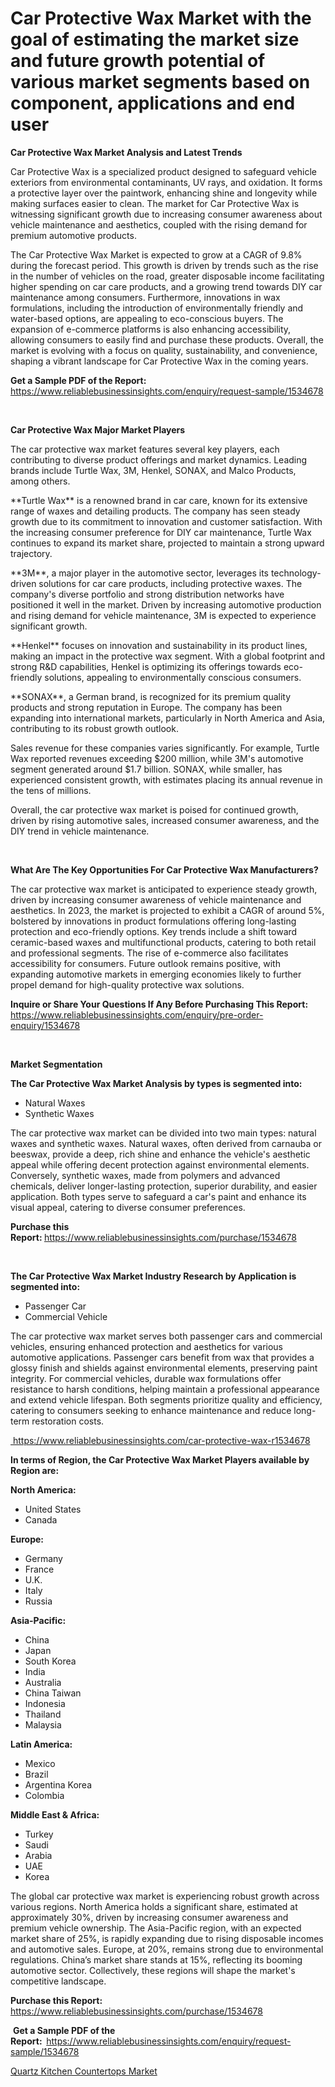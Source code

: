 <p><h1>Car Protective Wax Market with the goal of estimating the market size and future growth potential of various market segments based on component, applications and end user</h1></p><p><strong>Car Protective Wax Market Analysis and Latest Trends</strong></p>
<p><p>Car Protective Wax is a specialized product designed to safeguard vehicle exteriors from environmental contaminants, UV rays, and oxidation. It forms a protective layer over the paintwork, enhancing shine and longevity while making surfaces easier to clean. The market for Car Protective Wax is witnessing significant growth due to increasing consumer awareness about vehicle maintenance and aesthetics, coupled with the rising demand for premium automotive products.</p><p>The Car Protective Wax Market is expected to grow at a CAGR of 9.8% during the forecast period. This growth is driven by trends such as the rise in the number of vehicles on the road, greater disposable income facilitating higher spending on car care products, and a growing trend towards DIY car maintenance among consumers. Furthermore, innovations in wax formulations, including the introduction of environmentally friendly and water-based options, are appealing to eco-conscious buyers. The expansion of e-commerce platforms is also enhancing accessibility, allowing consumers to easily find and purchase these products. Overall, the market is evolving with a focus on quality, sustainability, and convenience, shaping a vibrant landscape for Car Protective Wax in the coming years.</p></p>
<p><strong>Get a Sample PDF of the Report:&nbsp;</strong> <a href="https://www.reliablebusinessinsights.com/enquiry/request-sample/1534678?utm_campaign=2226&utm_medium=2&utm_source=Github&utm_content=ia&utm_term=08022025&utm_id=car-protective-wax">https://www.reliablebusinessinsights.com/enquiry/request-sample/1534678</a></p>
<p>&nbsp;</p>
<p><strong>Car Protective Wax Major Market Players</strong></p>
<p><p>The car protective wax market features several key players, each contributing to diverse product offerings and market dynamics. Leading brands include Turtle Wax, 3M, Henkel, SONAX, and Malco Products, among others. </p><p>**Turtle Wax** is a renowned brand in car care, known for its extensive range of waxes and detailing products. The company has seen steady growth due to its commitment to innovation and customer satisfaction. With the increasing consumer preference for DIY car maintenance, Turtle Wax continues to expand its market share, projected to maintain a strong upward trajectory.</p><p>**3M**, a major player in the automotive sector, leverages its technology-driven solutions for car care products, including protective waxes. The company's diverse portfolio and strong distribution networks have positioned it well in the market. Driven by increasing automotive production and rising demand for vehicle maintenance, 3M is expected to experience significant growth.</p><p>**Henkel** focuses on innovation and sustainability in its product lines, making an impact in the protective wax segment. With a global footprint and strong R&D capabilities, Henkel is optimizing its offerings towards eco-friendly solutions, appealing to environmentally conscious consumers.</p><p>**SONAX**, a German brand, is recognized for its premium quality products and strong reputation in Europe. The company has been expanding into international markets, particularly in North America and Asia, contributing to its robust growth outlook.</p><p>Sales revenue for these companies varies significantly. For example, Turtle Wax reported revenues exceeding $200 million, while 3M's automotive segment generated around $1.7 billion. SONAX, while smaller, has experienced consistent growth, with estimates placing its annual revenue in the tens of millions.</p><p>Overall, the car protective wax market is poised for continued growth, driven by rising automotive sales, increased consumer awareness, and the DIY trend in vehicle maintenance.</p></p>
<p>&nbsp;</p>
<p><strong>What Are The Key Opportunities For Car Protective Wax Manufacturers?</strong></p>
<p><p>The car protective wax market is anticipated to experience steady growth, driven by increasing consumer awareness of vehicle maintenance and aesthetics. In 2023, the market is projected to exhibit a CAGR of around 5%, bolstered by innovations in product formulations offering long-lasting protection and eco-friendly options. Key trends include a shift toward ceramic-based waxes and multifunctional products, catering to both retail and professional segments. The rise of e-commerce also facilitates accessibility for consumers. Future outlook remains positive, with expanding automotive markets in emerging economies likely to further propel demand for high-quality protective wax solutions.</p></p>
<p><strong>Inquire or Share Your Questions If Any Before Purchasing This Report:</strong> <a href="https://www.reliablebusinessinsights.com/enquiry/pre-order-enquiry/1534678?utm_campaign=2226&utm_medium=2&utm_source=Github&utm_content=ia&utm_term=08022025&utm_id=car-protective-wax">https://www.reliablebusinessinsights.com/enquiry/pre-order-enquiry/1534678</a></p>
<p>&nbsp;</p>
<p><strong>Market Segmentation</strong></p>
<p><strong>The Car Protective Wax Market Analysis by types is segmented into:</strong></p>
<p><ul><li>Natural Waxes</li><li>Synthetic Waxes</li></ul></p>
<p><p>The car protective wax market can be divided into two main types: natural waxes and synthetic waxes. Natural waxes, often derived from carnauba or beeswax, provide a deep, rich shine and enhance the vehicle's aesthetic appeal while offering decent protection against environmental elements. Conversely, synthetic waxes, made from polymers and advanced chemicals, deliver longer-lasting protection, superior durability, and easier application. Both types serve to safeguard a car's paint and enhance its visual appeal, catering to diverse consumer preferences.</p></p>
<p><strong>Purchase this Report:&nbsp;</strong><a href="https://www.reliablebusinessinsights.com/purchase/1534678?utm_campaign=2226&utm_medium=2&utm_source=Github&utm_content=ia&utm_term=08022025&utm_id=car-protective-wax">https://www.reliablebusinessinsights.com/purchase/1534678</a></p>
<p>&nbsp;</p>
<p><strong>The Car Protective Wax Market Industry Research by Application is segmented into:</strong></p>
<p><ul><li>Passenger Car</li><li>Commercial Vehicle</li></ul></p>
<p><p>The car protective wax market serves both passenger cars and commercial vehicles, ensuring enhanced protection and aesthetics for various automotive applications. Passenger cars benefit from wax that provides a glossy finish and shields against environmental elements, preserving paint integrity. For commercial vehicles, durable wax formulations offer resistance to harsh conditions, helping maintain a professional appearance and extend vehicle lifespan. Both segments prioritize quality and efficiency, catering to consumers seeking to enhance maintenance and reduce long-term restoration costs.</p></p>
<p><a href="https://www.reliablebusinessinsights.com/car-protective-wax-r1534678?utm_campaign=2226&utm_medium=2&utm_source=Github&utm_content=ia&utm_term=08022025&utm_id=car-protective-wax">&nbsp;https://www.reliablebusinessinsights.com/car-protective-wax-r1534678</a></p>
<p><strong>In terms of Region, the Car Protective Wax Market Players available by Region are:</strong></p>
<p>
    <p> <strong> North America: </strong>
        <ul>
            <li>United States</li>
            <li>Canada</li>
        </ul>
        </p> 
    <p> <strong> Europe: </strong>
        <ul>
            <li>Germany</li>
            <li>France</li>
            <li>U.K.</li>
            <li>Italy</li>
            <li>Russia</li>
        </ul>
        </p> 
    <p> <strong> Asia-Pacific: </strong>
        <ul>
            <li>China</li>
            <li>Japan</li>
            <li>South Korea</li>
            <li>India</li>
            <li>Australia</li>
            <li>China Taiwan</li>
            <li>Indonesia</li>
            <li>Thailand</li>
            <li>Malaysia</li>
        </ul>
        </p> 
    <p> <strong> Latin America: </strong>
        <ul>
            <li>Mexico</li>
            <li>Brazil</li>
            <li>Argentina Korea</li>
            <li>Colombia</li>
        </ul>
        </p> 
    <p> <strong> Middle East & Africa: </strong>
        <ul>
            <li>Turkey</li>
            <li>Saudi</li>
            <li>Arabia</li>
            <li>UAE</li>
            <li>Korea</li>
        </ul>
    </p>
    </p>
<p><p>The global car protective wax market is experiencing robust growth across various regions. North America holds a significant share, estimated at approximately 30%, driven by increasing consumer awareness and premium vehicle ownership. The Asia-Pacific region, with an expected market share of 25%, is rapidly expanding due to rising disposable incomes and automotive sales. Europe, at 20%, remains strong due to environmental regulations. China’s market share stands at 15%, reflecting its booming automotive sector. Collectively, these regions will shape the market's competitive landscape.</p></p>
<p><strong>Purchase this Report: </strong><a href="https://www.reliablebusinessinsights.com/purchase/1534678?utm_campaign=2226&utm_medium=2&utm_source=Github&utm_content=ia&utm_term=08022025&utm_id=car-protective-wax">https://www.reliablebusinessinsights.com/purchase/1534678</a></p>
<p>&nbsp;<strong>Get a Sample PDF of the Report:&nbsp;&nbsp;</strong><a href="https://www.reliablebusinessinsights.com/enquiry/request-sample/1534678?utm_campaign=2226&utm_medium=2&utm_source=Github&utm_content=ia&utm_term=08022025&utm_id=car-protective-wax">https://www.reliablebusinessinsights.com/enquiry/request-sample/1534678</a></p>
<p><strong></strong></p>
<p><p><a href="https://github.com/AlisaRowe24/Market-Research-Report-List-1/blob/main/quartz-kitchen-countertops-market.md?utm_campaign=2226&utm_medium=2&utm_source=Github&utm_content=ia&utm_term=08022025&utm_id=car-protective-wax">Quartz Kitchen Countertops Market</a></p></p>